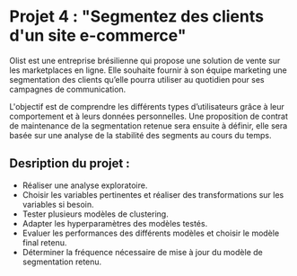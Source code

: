# Projet 4 : "Segmentez des clients d'un site e-commerce"

Olist est une entreprise brésilienne qui propose une solution de vente sur les marketplaces en ligne. Elle souhaite fournir à son équipe marketing une segmentation des clients qu’elle pourra utiliser au quotidien pour ses campagnes de communication.

L'objectif est de comprendre les différents types d’utilisateurs grâce à leur comportement et à leurs données personnelles. Une proposition de contrat de maintenance de la segmentation retenue sera ensuite à définir, elle sera basée sur une analyse de la stabilité des segments au cours du temps.

## Desription du projet :
- Réaliser une analyse exploratoire.
- Choisir les variables pertinentes et réaliser des transformations sur les variables si besoin.
- Tester plusieurs modèles de clustering.
- Adapter les hyperparamètres des modèles testés.
- Evaluer les performances des différents modèles et choisir le modèle final retenu.
- Déterminer la fréquence nécessaire de mise à jour du modèle de segmentation retenu.


